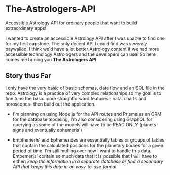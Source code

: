 # The-Astrologers-API
Accessible Astrology API for ordinary people that want to build extraordinary apps!

I wanted to create an accessible Astrology API after I was unable to find one for my first capstone. The only decent API I could find was *severely* paywalled. I think we'd have a lot better Astrology content if we had more accessible technology Astrologers and the developers can use! So here comes me brining you **The Astrologers API**

## Story thus Far
I only have the very basic of basic schemas, data flow and an SQL file in the repo. Astrology is a practice of very complex relationships so my goal is to fine tune the basic more straightforward features - natal charts and horoscopes- then build out the application. 

* I'm planning on using Node.js for the API routes and Prisma as an ORM for the database modeling, I'm also considering using GraphQL for querying as some of the models will have to be READ ONLY (planets signs and eventually ephemeris')

* Emphemeris' and Ephemerides are essentially tables or groups of tables that contain the calculated positions for the planetary bodies for a given period of time. I'm still mulling over how I want to handle this data. Empemeris' contain so much data that it is possible that I will have to either: *keep the information in a separate database or find a secondary API that keeps this data in an easy-to-use format*

